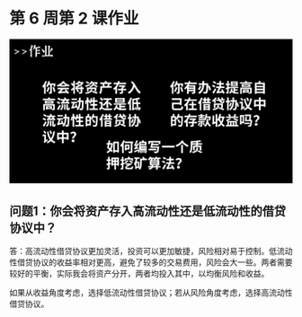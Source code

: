 # 第 6 周第 2 课作业
![w6-2](./IMG/Assignment_w6-2.png)

## 问题1：你会将资产存入高流动性还是低流动性的借贷协议中？
答：高流动性借贷协议更加灵活，投资可以更加敏捷，风险相对易于控制。低流动性借贷协议的收益率相对更高，避免了较多的交易费用，风险会大一些。两者需要较好的平衡，实际我会将资产分开，两者均投入其中，以均衡风险和收益。

如果从收益角度考虑，选择低流动性借贷协议；若从风险角度考虑，选择高流动性借贷协议。
